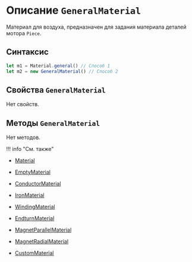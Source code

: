# Описание `GeneralMaterial`
Материал для воздуха, предназначен для задания материала деталей мотора `Piece`.

## Синтаксис
```javascript
let m1 = Material.general() // Способ 1
let m2 = new GeneralMaterial() // Способ 2
```

## Свойства `GeneralMaterial`

Нет свойств.

## Методы `GeneralMaterial`

Нет методов.

!!! info "См. также"
- [Material](./../../../globalObjects/Material/index.md)

- [EmptyMaterial](./../EmptyMaterial/index.md)

- [ConductorMaterial](./../ConductorMaterial/index.md)

- [IronMaterial](./../IronMaterial/index.md)

- [WindingMaterial](./../WindingMaterial/index.md)

- [EndturnMaterial](./../EndturnMaterial/index.md)

- [MagnetParallelMaterial](./../MagnetParallelMaterial/index.md)

- [MagnetRadialMaterial](./../MagnetRadialMaterial/index.md)

- [CustomMaterial](./../CustomMaterial/index.md)
